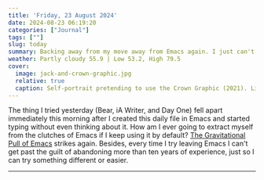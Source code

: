 ```yaml
---
title: 'Friday, 23 August 2024'
date: 2024-08-23 06:19:20
categories: ["Journal"]
tags: [""]
slug: today
summary: Backing away from my move away from Emacs again. I just can't quit it.
weather: Partly cloudy 55.9 | Low 53.2, High 79.5
cover: 
  image: jack-and-crown-graphic.jpg
  relative: true
  caption: Self-portrait pretending to use the Crown Graphic (2021). Linhof Master Technika.
---
```


The thing I tried yesterday (Bear, iA Writer, and Day One) fell apart immediately this morning after I created this daily file in Emacs and started typing without even thinking about it. How am I ever going to extract myself from the clutches of Emacs if I keep using it by default? [The Gravitational Pull of Emacs](/2024/06/the-gravitational-pull-of-emacs/) strikes again. Besides, every time I try leaving Emacs I can't get past the guilt of abandoning more than ten years of experience, just so I can try something different or easier.

---

